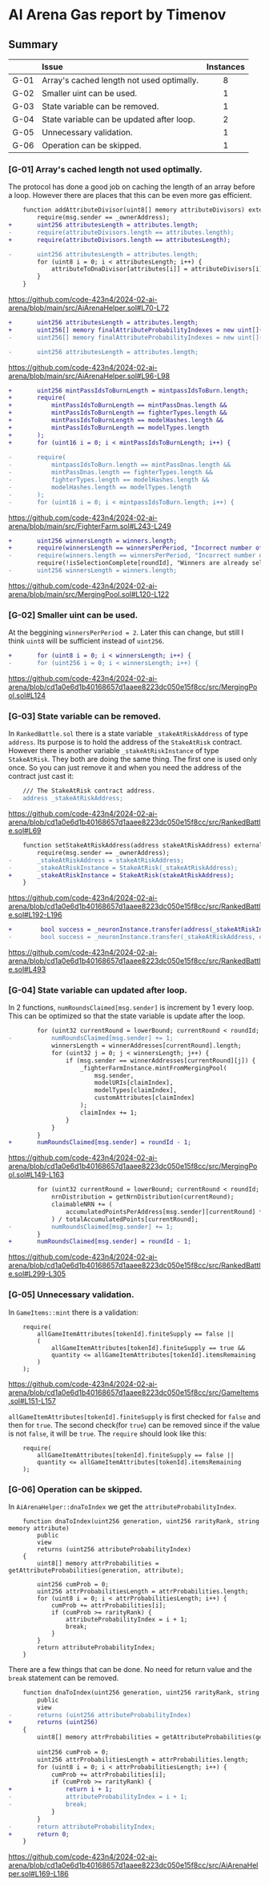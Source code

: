 # AI Arena Gas report by Timenov

## Summary

| |Issue|Instances|
 |-|:-|:-:|
| G-01 | Array's cached length not used optimally. | 8 |
| G-02 | Smaller uint can be used. | 1 |
| G-03 | State variable can be removed. | 1 |
| G-04 | State variable can be updated after loop. | 2 |
| G-05 | Unnecessary validation. | 1 |
| G-06 | Operation can be skipped. | 1 |

### [G-01] Array's cached length not used optimally.
The protocol has done a good job on caching the length of an array before a loop. However there are places that this can be even more gas efficient.

```diff
    function addAttributeDivisor(uint8[] memory attributeDivisors) external {
        require(msg.sender == _ownerAddress);
+       uint256 attributesLength = attributes.length;
-       require(attributeDivisors.length == attributes.length);
+       require(attributeDivisors.length == attributesLength);

-       uint256 attributesLength = attributes.length;
        for (uint8 i = 0; i < attributesLength; i++) {
            attributeToDnaDivisor[attributes[i]] = attributeDivisors[i];
        }
    }
```

https://github.com/code-423n4/2024-02-ai-arena/blob/main/src/AiArenaHelper.sol#L70-L72

```diff
+       uint256 attributesLength = attributes.length;
+       uint256[] memory finalAttributeProbabilityIndexes = new uint[](attributesLength);
-       uint256[] memory finalAttributeProbabilityIndexes = new uint[](attributes.length);

-       uint256 attributesLength = attributes.length;
```

https://github.com/code-423n4/2024-02-ai-arena/blob/main/src/AiArenaHelper.sol#L96-L98

```diff
+       uint256 mintPassIdsToBurnLength = mintpassIdsToBurn.length;
+       require(
+           mintPassIdsToBurnLength == mintPassDnas.length && 
+           mintPassIdsToBurnLength == fighterTypes.length && 
+           mintPassIdsToBurnLength == modelHashes.length &&
+           mintPassIdsToBurnLength == modelTypes.length
+       );
+       for (uint16 i = 0; i < mintPassIdsToBurnLength; i++) {
        
-       require(
-           mintpassIdsToBurn.length == mintPassDnas.length && 
-           mintPassDnas.length == fighterTypes.length && 
-           fighterTypes.length == modelHashes.length &&
-           modelHashes.length == modelTypes.length
-       );
-       for (uint16 i = 0; i < mintpassIdsToBurn.length; i++) {
```

https://github.com/code-423n4/2024-02-ai-arena/blob/main/src/FighterFarm.sol#L243-L249

```diff
+       uint256 winnersLength = winners.length;
+       require(winnersLength == winnersPerPeriod, "Incorrect number of winners");
-       require(winners.length == winnersPerPeriod, "Incorrect number of winners");
        require(!isSelectionComplete[roundId], "Winners are already selected");
-       uint256 winnersLength = winners.length;
```

https://github.com/code-423n4/2024-02-ai-arena/blob/main/src/MergingPool.sol#L120-L122

### [G-02] Smaller uint can be used.
At the beggining `winnersPerPeriod = 2`. Later this can change, but still I think `uint8` will be sufficient instead of `uint256`.

```diff
+       for (uint8 i = 0; i < winnersLength; i++) {
-       for (uint256 i = 0; i < winnersLength; i++) {
```

https://github.com/code-423n4/2024-02-ai-arena/blob/cd1a0e6d1b40168657d1aaee8223dc050e15f8cc/src/MergingPool.sol#L124

### [G-03] State variable can be removed.
In `RankedBattle.sol` there is a state variable `_stakeAtRiskAddress` of type `address`. Its purpose is to hold the address of the `StakeAtRisk` contract. However there is another variable `_stakeAtRiskInstance` of type `StakeAtRisk`. They both are doing the same thing. The first one is used only once. So you can just remove it and when you need the address of the contract just cast it:

```diff
    /// The StakeAtRisk contract address.
-   address _stakeAtRiskAddress;
```

https://github.com/code-423n4/2024-02-ai-arena/blob/cd1a0e6d1b40168657d1aaee8223dc050e15f8cc/src/RankedBattle.sol#L69

```diff
    function setStakeAtRiskAddress(address stakeAtRiskAddress) external {
        require(msg.sender == _ownerAddress);
-       _stakeAtRiskAddress = stakeAtRiskAddress;
-       _stakeAtRiskInstance = StakeAtRisk(_stakeAtRiskAddress);
+       _stakeAtRiskInstance = StakeAtRisk(stakeAtRiskAddress);
    }
```

https://github.com/code-423n4/2024-02-ai-arena/blob/cd1a0e6d1b40168657d1aaee8223dc050e15f8cc/src/RankedBattle.sol#L192-L196

```diff
+        bool success = _neuronInstance.transfer(address(_stakeAtRiskInstance), curStakeAtRisk);
-        bool success = _neuronInstance.transfer(_stakeAtRiskAddress, curStakeAtRisk);
```

https://github.com/code-423n4/2024-02-ai-arena/blob/cd1a0e6d1b40168657d1aaee8223dc050e15f8cc/src/RankedBattle.sol#L493

### [G-04] State variable can updated after loop.
In 2 functions, `numRoundsClaimed[msg.sender]` is increment by 1 every loop. This can be optimized so that the state variable is update after the loop.

```diff
        for (uint32 currentRound = lowerBound; currentRound < roundId; currentRound++) {
-           numRoundsClaimed[msg.sender] += 1;
            winnersLength = winnerAddresses[currentRound].length;
            for (uint32 j = 0; j < winnersLength; j++) {
                if (msg.sender == winnerAddresses[currentRound][j]) {
                    _fighterFarmInstance.mintFromMergingPool(
                        msg.sender,
                        modelURIs[claimIndex],
                        modelTypes[claimIndex],
                        customAttributes[claimIndex]
                    );
                    claimIndex += 1;
                }
            }
        }
+       numRoundsClaimed[msg.sender] = roundId - 1;
```

https://github.com/code-423n4/2024-02-ai-arena/blob/cd1a0e6d1b40168657d1aaee8223dc050e15f8cc/src/MergingPool.sol#L149-L163

```diff
        for (uint32 currentRound = lowerBound; currentRound < roundId; currentRound++) {
            nrnDistribution = getNrnDistribution(currentRound);
            claimableNRN += (
                accumulatedPointsPerAddress[msg.sender][currentRound] * nrnDistribution   
            ) / totalAccumulatedPoints[currentRound];
-           numRoundsClaimed[msg.sender] += 1;
        }
+       numRoundsClaimed[msg.sender] = roundId - 1;
```

https://github.com/code-423n4/2024-02-ai-arena/blob/cd1a0e6d1b40168657d1aaee8223dc050e15f8cc/src/RankedBattle.sol#L299-L305

### [G-05] Unnecessary validation.
In `GameItems::mint` there is a validation:

```solidity
    require(
        allGameItemAttributes[tokenId].finiteSupply == false || 
        (
            allGameItemAttributes[tokenId].finiteSupply == true && 
            quantity <= allGameItemAttributes[tokenId].itemsRemaining
        )
    );
```

https://github.com/code-423n4/2024-02-ai-arena/blob/cd1a0e6d1b40168657d1aaee8223dc050e15f8cc/src/GameItems.sol#L151-L157

`allGameItemAttributes[tokenId].finiteSupply` is first checked for `false` and then for `true`. The second check(for `true`) can be removed since if the value is not `false`, it will be `true`. The `require` should look like this:

```solidity
    require(
        allGameItemAttributes[tokenId].finiteSupply == false ||
        quantity <= allGameItemAttributes[tokenId].itemsRemaining
    );
```

### [G-06] Operation can be skipped.
In `AiArenaHelper::dnaToIndex` we get the `attributeProbabilityIndex`.

```solidity
    function dnaToIndex(uint256 generation, uint256 rarityRank, string memory attribute) 
        public 
        view 
        returns (uint256 attributeProbabilityIndex) 
    {
        uint8[] memory attrProbabilities = getAttributeProbabilities(generation, attribute);
        
        uint256 cumProb = 0;
        uint256 attrProbabilitiesLength = attrProbabilities.length;
        for (uint8 i = 0; i < attrProbabilitiesLength; i++) {
            cumProb += attrProbabilities[i];
            if (cumProb >= rarityRank) {
                attributeProbabilityIndex = i + 1;
                break;
            }
        }
        return attributeProbabilityIndex;
    }
```

There are a few things that can be done. No need for return value and the `break` statement can be removed.

```diff
    function dnaToIndex(uint256 generation, uint256 rarityRank, string memory attribute) 
        public 
        view 
-       returns (uint256 attributeProbabilityIndex) 
+       returns (uint256) 
    {
        uint8[] memory attrProbabilities = getAttributeProbabilities(generation, attribute);
        
        uint256 cumProb = 0;
        uint256 attrProbabilitiesLength = attrProbabilities.length;
        for (uint8 i = 0; i < attrProbabilitiesLength; i++) {
            cumProb += attrProbabilities[i];
            if (cumProb >= rarityRank) {
+               return i + 1;
-               attributeProbabilityIndex = i + 1;
-               break;
            }
        }
-       return attributeProbabilityIndex;
+       return 0;
    }
```

https://github.com/code-423n4/2024-02-ai-arena/blob/cd1a0e6d1b40168657d1aaee8223dc050e15f8cc/src/AiArenaHelper.sol#L169-L186